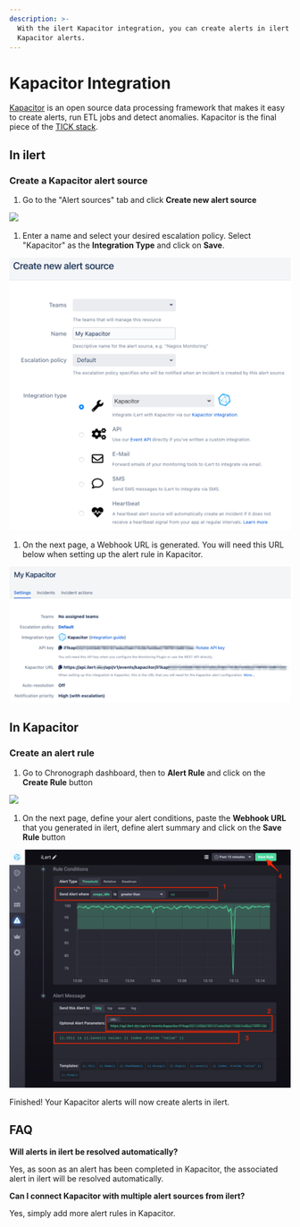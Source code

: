 ```yaml
---
description: >-
  With the ilert Kapacitor integration, you can create alerts in ilert based on
  Kapacitor alerts.
---
```


# Kapacitor Integration

[Kapacitor](https://docs.influxdata.com/kapacitor/) is an open source data processing framework that makes it easy to create alerts, run ETL jobs and detect anomalies. Kapacitor is the final piece of the [TICK stack](https://influxdata.com/time-series-platform/).

## In ilert <a href="#in-ilert" id="in-ilert"></a>

### Create a Kapacitor alert source <a href="#create-alert-source" id="create-alert-source"></a>

1. Go to the "Alert sources" tab and click **Create new alert source**

![](../.gitbook/assets/Screenshot\_16\_03\_21\_\_16\_37.png)

1. Enter a name and select your desired escalation policy. Select "Kapacitor" as the **Integration Type** and click on **Save**.

![](<../.gitbook/assets/iLert (50).png>)

1. On the next page, a Webhook URL is generated. You will need this URL below when setting up the alert rule in Kapacitor.

![](<../.gitbook/assets/iLert (51).png>)

## In Kapacitor <a href="#in-kapacitor" id="in-kapacitor"></a>

### Create an alert rule <a href="#create-alert-rule" id="create-alert-rule"></a>

1. Go to Chronograph dashboard, then to **Alert Rule** and click on the **Create Rule** button

![](../.gitbook/assets/Screenshot\_2021-03-29\_at\_15\_11\_55.png)

1. On the next page,  define your alert conditions, paste the **Webhook URL** that you generated in ilert, define alert summary and click on the **Save Rule** button

![](../.gitbook/assets/Chronograf.png)

Finished! Your Kapacitor alerts will now create alerts in ilert.

## FAQ <a href="#faq" id="faq"></a>

**Will alerts in ilert be resolved automatically?**

Yes, as soon as an alert has been completed in Kapacitor, the associated alert in ilert will be resolved automatically.

**Can I connect Kapacitor with multiple alert sources from ilert?**

Yes, simply add more alert rules in Kapacitor.
